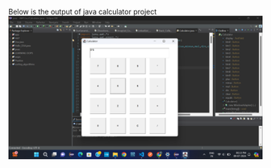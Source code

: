 Below is the output of java calculator project
![image alt](https://github.com/Keshava-Perumal-S/JavaCalculator/blob/master/Screenshot%20(32).png?raw=true)
